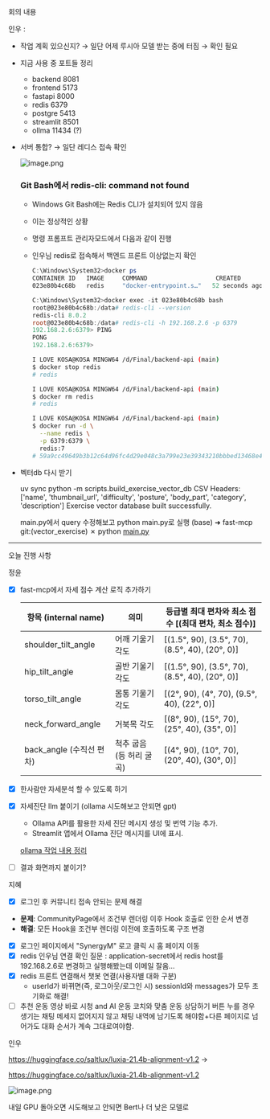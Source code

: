 회의 내용

인우 : 

- 작업 계획 있으신지? → 일단 어제 루시아 모델 받는 중에 터짐 → 확인 필요
- 지금 사용 중 포트들 정리
    - backend 8081
    - frontend 5173
    - fastapi 8000
    - redis 6379
    - postgre 5413
    - streamlit 8501
    - ollma 11434 (?)
- 서버 통합? → 일단 레디스 접속 확인
    
    ![image.png](attachment:67dbee55-53c9-497b-92d5-61aa7bad14b6:image.png)
    
    ### **Git Bash에서 redis-cli: command not found**
    
    - Windows Git Bash에는 Redis CLI가 설치되어 있지 않음
    - 이는 정상적인 상황
    - 명령 프롬프트 관리자모드에서 다음과 같이 진행
    - 인우님 redis로 접속해서 백엔드 프론트 이상없는지 확인
        
        ```powershell
        C:\Windows\System32>docker ps
        CONTAINER ID   IMAGE     COMMAND                   CREATED          STATUS          PORTS                    NAMES
        023e80b4c68b   redis     "docker-entrypoint.s…"   52 seconds ago   Up 52 seconds   0.0.0.0:6379->6379/tcp   redis
        
        C:\Windows\System32>docker exec -it 023e80b4c68b bash
        root@023e80b4c68b:/data# redis-cli --version
        redis-cli 8.0.2
        root@023e80b4c68b:/data# redis-cli -h 192.168.2.6 -p 6379
        192.168.2.6:6379> PING
        PONG
        192.168.2.6:6379>
        ```
        
        ```bash
        I LOVE KOSA@KOSA MINGW64 /d/Final/backend-api (main)
        $ docker stop redis
        # redis
        
        I LOVE KOSA@KOSA MINGW64 /d/Final/backend-api (main)
        $ docker rm redis
        # redis
        
        I LOVE KOSA@KOSA MINGW64 /d/Final/backend-api (main)
        $ docker run -d \
          --name redis \
          -p 6379:6379 \
          redis:7
        # 59a9cc49649b3b12c64d96fc4d29e048c3a799e23e39343210bbbed13468e4db
        ```
        
- 벡터db 다시 받기
    
    uv sync
    python -m scripts.build_exercise_vector_db
    CSV Headers: ['name', 'thumbnail_url', 'difficulty', 'posture', 'body_part', 'category', 'description']
    Exercise vector database built successfully.
    
    main.py에서 query 수정해보고 python main.py로 실행
    (base) ➜  fast-mcp git:(vector_exercise) ✗ python [main.py](http://main.py/)
    

---

오늘 진행 사항

정윤

- [x]  fast-mcp에서 자세 점수 계산 로직 추가하기
    
    
    | 항목 (internal name) | 의미 | 등급별 최대 편차와 최소 점수 [(최대 편차, 최소 점수)] |
    | --- | --- | --- |
    | shoulder_tilt_angle | 어깨 기울기 각도 | [(1.5°, 90), (3.5°, 70), (8.5°, 40), (20°, 0)] |
    | hip_tilt_angle | 골반 기울기 각도 | [(1.5°, 90), (3.5°, 70), (8.5°, 40), (20°, 0)] |
    | torso_tilt_angle | 몸통 기울기 각도 | [(2°, 90), (4°, 70), (9.5°, 40), (22°, 0)] |
    | neck_forward_angle | 거북목 각도 | [(8°, 90), (15°, 70), (25°, 40), (35°, 0)] |
    | back_angle (수직선 편차) | 척추 굽음(등 허리 굴곡) | [(4°, 90), (10°, 70), (20°, 40), (30°, 0)] |
- [x]  한사람만 자세분석 할 수 있도록 하기
- [x]  자세진단 llm 붙이기 (ollama 시도해보고 안되면 gpt)
    - Ollama API를 활용한 자세 진단 메시지 생성 및 번역 기능 추가.
    - Streamlit 앱에서 Ollama 진단 메시지를 UI에 표시.
    
    [ollama 작업 내용 정리](https://www.notion.so/ollama-22c8e232438280d6b606f88b400faaef?pvs=21)
    
- [ ]  결과 화면까지 붙이기?

지혜

- [x]  로그인 후 커뮤니티 접속 안되는 문제 해결
- **문제**: CommunityPage에서 조건부 렌더링 이후 Hook 호출로 인한 순서 변경
- **해결**: 모든 Hook을 조건부 렌더링 이전에 호출하도록 구조 변경
- [x]  로그인 페이지에서 "SynergyM" 로고 클릭 시 홈 페이지 이동
- [x]  redis 인우님 연결 확인 질문 : application-secret에서 redis host를 192.168.2.6로 변경하고 실행해봤는데 이메일 잘옴…
- [x]  redis 프론트 연결해서 챗봇 연결(사용자별 대화 구분)
    - userId가 바뀌면(즉, 로그아웃/로그인 시) sessionId와 messages가 모두 초기화로 해결!
- [ ]  추천 운동 영상 바로 시청  and AI 운동 코치와 맞춤 운동 상담하기 버튼 누를 경우 생기는 채팅 메세지 없어지지 않고 채팅 내역에 남기도록 해야함+다른 페이지로 넘어가도 대화 순서가 계속 그대로여야함.

인우

https://huggingface.co/saltlux/luxia-21.4b-alignment-v1.2 → 

https://huggingface.co/saltlux/luxia-21.4b-alignment-v1.2

![image.png](attachment:95bb3d02-85bb-4b8b-a101-197d24b6b3b6:image.png)

내일 GPU 돌아오면 시도해보고 안되면 Bert나 더 낮은 모델로